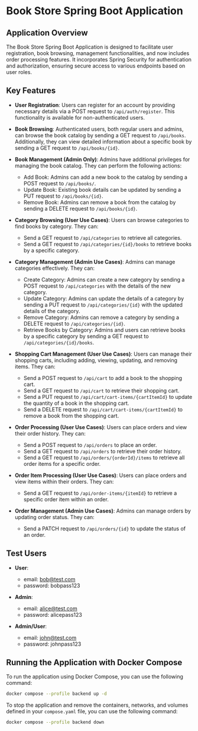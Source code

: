 # Book Store Spring Boot Application

## Application Overview

The Book Store Spring Boot Application is designed to facilitate user registration, book browsing, management functionalities, and now includes order processing features. It incorporates Spring Security for authentication and authorization, ensuring secure access to various endpoints based on user roles.

## Key Features

- **User Registration**: Users can register for an account by providing necessary details via a POST request to `/api/auth/register`. This functionality is available for non-authenticated users.

- **Book Browsing**: Authenticated users, both regular users and admins, can browse the book catalog by sending a GET request to `/api/books`. Additionally, they can view detailed information about a specific book by sending a GET request to `/api/books/{id}`.

- **Book Management (Admin Only)**: Admins have additional privileges for managing the book catalog. They can perform the following actions:
  - Add Book: Admins can add a new book to the catalog by sending a POST request to `/api/books/`.
  - Update Book: Existing book details can be updated by sending a PUT request to `/api/books/{id}`.
  - Remove Book: Admins can remove a book from the catalog by sending a DELETE request to `/api/books/{id}`.

- **Category Browsing (User Use Cases)**: Users can browse categories to find books by category. They can:
  - Send a GET request to `/api/categories` to retrieve all categories.
  - Send a GET request to `/api/categories/{id}/books` to retrieve books by a specific category.

- **Category Management (Admin Use Cases)**: Admins can manage categories effectively. They can:
  - Create Category: Admins can create a new category by sending a POST request to `/api/categories` with the details of the new category.
  - Update Category: Admins can update the details of a category by sending a PUT request to `/api/categories/{id}` with the updated details of the category.
  - Remove Category: Admins can remove a category by sending a DELETE request to `/api/categories/{id}`.
  - Retrieve Books by Category: Admins and users can retrieve books by a specific category by sending a GET request to `/api/categories/{id}/books`.

- **Shopping Cart Management (User Use Cases)**: Users can manage their shopping carts, including adding, viewing, updating, and removing items. They can:
  - Send a POST request to `/api/cart` to add a book to the shopping cart.
  - Send a GET request to `/api/cart` to retrieve their shopping cart.
  - Send a PUT request to `/api/cart/cart-items/{cartItemId}` to update the quantity of a book in the shopping cart.
  - Send a DELETE request to `/api/cart/cart-items/{cartItemId}` to remove a book from the shopping cart.

- **Order Processing (User Use Cases)**: Users can place orders and view their order history. They can:
  - Send a POST request to `/api/orders` to place an order.
  - Send a GET request to `/api/orders` to retrieve their order history.
  - Send a GET request to `/api/orders/{orderId}/items` to retrieve all order items for a specific order.

- **Order Item Processing (User Use Cases)**: Users can place orders and view items within their orders. They can:
  - Send a GET request to `/api/order-items/{itemId}` to retrieve a specific order item within an order.

- **Order Management (Admin Use Cases)**: Admins can manage orders by updating order status. They can:
  - Send a PATCH request to `/api/orders/{id}` to update the status of an order.

## Test Users

- **User**:
  - email: bob@test.com
  - password: bobpass123

- **Admin**:
  - email: alice@test.com
  - password: alicepass123

- **Admin/User**:
  - email: john@test.com
  - password: johnpass123

## Running the Application with Docker Compose
To run the application using Docker Compose, you can use the following command:
```bash
docker compose --profile backend up -d
```
To stop the application and remove the containers, networks, and volumes defined in your `compose.yaml` file, you can use the following command:
```bash
docker compose --profile backend down
```
